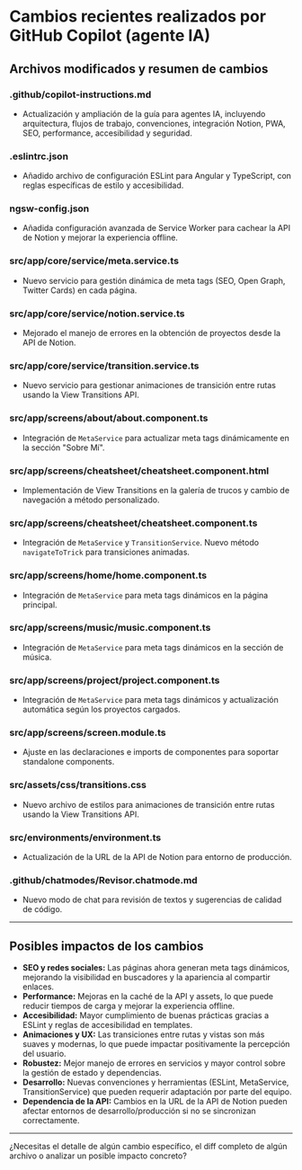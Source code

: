 # Cambios recientes realizados por GitHub Copilot (agente IA)

## Archivos modificados y resumen de cambios

### .github/copilot-instructions.md
- Actualización y ampliación de la guía para agentes IA, incluyendo arquitectura, flujos de trabajo, convenciones, integración Notion, PWA, SEO, performance, accesibilidad y seguridad.

### .eslintrc.json
- Añadido archivo de configuración ESLint para Angular y TypeScript, con reglas específicas de estilo y accesibilidad.

### ngsw-config.json
- Añadida configuración avanzada de Service Worker para cachear la API de Notion y mejorar la experiencia offline.

### src/app/core/service/meta.service.ts
- Nuevo servicio para gestión dinámica de meta tags (SEO, Open Graph, Twitter Cards) en cada página.

### src/app/core/service/notion.service.ts
- Mejorado el manejo de errores en la obtención de proyectos desde la API de Notion.

### src/app/core/service/transition.service.ts
- Nuevo servicio para gestionar animaciones de transición entre rutas usando la View Transitions API.

### src/app/screens/about/about.component.ts
- Integración de `MetaService` para actualizar meta tags dinámicamente en la sección "Sobre Mí".

### src/app/screens/cheatsheet/cheatsheet.component.html
- Implementación de View Transitions en la galería de trucos y cambio de navegación a método personalizado.

### src/app/screens/cheatsheet/cheatsheet.component.ts
- Integración de `MetaService` y `TransitionService`. Nuevo método `navigateToTrick` para transiciones animadas.

### src/app/screens/home/home.component.ts
- Integración de `MetaService` para meta tags dinámicos en la página principal.

### src/app/screens/music/music.component.ts
- Integración de `MetaService` para meta tags dinámicos en la sección de música.

### src/app/screens/project/project.component.ts
- Integración de `MetaService` para meta tags dinámicos y actualización automática según los proyectos cargados.

### src/app/screens/screen.module.ts
- Ajuste en las declaraciones e imports de componentes para soportar standalone components.

### src/assets/css/transitions.css
- Nuevo archivo de estilos para animaciones de transición entre rutas usando la View Transitions API.

### src/environments/environment.ts
- Actualización de la URL de la API de Notion para entorno de producción.

### .github/chatmodes/Revisor.chatmode.md
- Nuevo modo de chat para revisión de textos y sugerencias de calidad de código.

---

## Posibles impactos de los cambios

- **SEO y redes sociales:** Las páginas ahora generan meta tags dinámicos, mejorando la visibilidad en buscadores y la apariencia al compartir enlaces.
- **Performance:** Mejoras en la caché de la API y assets, lo que puede reducir tiempos de carga y mejorar la experiencia offline.
- **Accesibilidad:** Mayor cumplimiento de buenas prácticas gracias a ESLint y reglas de accesibilidad en templates.
- **Animaciones y UX:** Las transiciones entre rutas y vistas son más suaves y modernas, lo que puede impactar positivamente la percepción del usuario.
- **Robustez:** Mejor manejo de errores en servicios y mayor control sobre la gestión de estado y dependencias.
- **Desarrollo:** Nuevas convenciones y herramientas (ESLint, MetaService, TransitionService) que pueden requerir adaptación por parte del equipo.
- **Dependencia de la API:** Cambios en la URL de la API de Notion pueden afectar entornos de desarrollo/producción si no se sincronizan correctamente.

---

¿Necesitas el detalle de algún cambio específico, el diff completo de algún archivo o analizar un posible impacto concreto?
